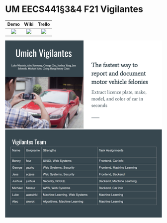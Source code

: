 # UM EECS441§3&4 F21 Vigilantes

| Demo  |  Wiki |  Trello  |
|:-----:|:-----:|:--------:|
|[<img src="https://eecs441.eecs.umich.edu/img/admin/video.png">][demo_page]|[<img src="https://eecs441.eecs.umich.edu/img/admin/wiki.png">][wiki_page]|[<img src="https://eecs441.eecs.umich.edu/img/admin/trello.png">][process_page]|

![Elevator Pitch](/assets/elevatorPitch.png)
![Team](/assets/team.png)

[demo_page]: https://www.youtube.com/watch?v=V65ELaFVXTo
[wiki_page]: https://github.com/wassinkl/Vigilantes/wiki
[process_page]: https://trello.com/vigilantes13
